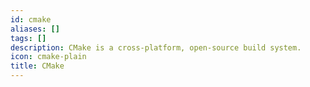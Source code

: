 ```yaml
---
id: cmake
aliases: []
tags: []
description: CMake is a cross-platform, open-source build system.
icon: cmake-plain
title: CMake
---
```



